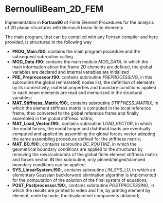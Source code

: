 # BernoulliBeam_2D_FEM
Implementation in **Fortran90** of Finite Element Procedures for the analysis of 2D planar structures with Bernoulli beam finite elements

The main program, that can be compiled with any Fortran compiler and here provided, is structured in the following way
- **PROG_Main.f90**: contains the main program procedure and the subsequent subroutine calling
- **MOD_Data.f90**: contains the main module _MOD_DATA_, in which the main information about the frame 2D elements are defined, the global variables are declared and internal variables are initialized
- **PRE_Preprocessor.f90**: contains subroutine _PREPROCESSING_, in this subroutine the global (enmarated) nodes list, the definition of elements by its connectivity, material properties and boundary conditions applied to each beam elements are read and memorized in the structural variables;
- **MAT_Stiffness_Matrix.f90**:, contains subroutine _STIFFNESS_MATRIX_, in which the element stiffness matrix is computed in the local reference frame, then converted to the global reference frame and finally assembled in the global stiffness matrix;
- **MAT_Load_Vector.f90**:, contains subroutine _LOAD_VECTOR_, in which the nodal forces, the nodal torque and distributd loads are eventually computed and applied by assembling the global forces vector adopting the same assembling procedure defined for the stiffness matrix;
- **MAT_BC.f90**:, contains subroutine _BC_ROUTINE_, in which the geometrical boundary conditions are applied to the structures by removing the rows/coloumns of the global finite element stiffness matrix and forces vector. IN this subroutine, only pinned/hinged/clamped boundary conditions can be applied;
- **SYS_LinearSystem.f90**:, contains subroutine _LIN_SYS_LU_, in which an elementary Gaussian backforword elimination algorithm is implemented for the computation of the solution of the final system of equations;
- **POST_Postprocessor.f90**:, contains subroutine _POSTPROCESSING_, in which the results are printed to video and file, by printing element by element, node by node, the displacemet components obtained;
